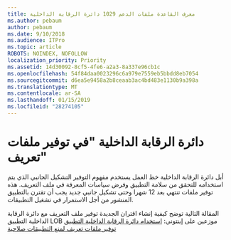 ```yaml
---
title: معرف القاعدة ملفات الدعم 1029 دائرة الرقابة الداخلية
ms.author: pebaum
author: pebaum
ms.date: 9/10/2018
ms.audience: ITPro
ms.topic: article
ROBOTS: NOINDEX, NOFOLLOW
localization_priority: Priority
ms.assetid: 14d30092-8cf5-4fe6-a2a3-8a337e96cb1c
ms.openlocfilehash: 54f84daa0023296c6a979e7559eb5bbdd8eb7054
ms.sourcegitcommit: d6ea5e9458a2b8ceaab3ac4bd483e1130b9a398a
ms.translationtype: MT
ms.contentlocale: ar-SA
ms.lasthandoff: 01/15/2019
ms.locfileid: "28274105"
---
```

# <a name="ios-provisioning-profiles"></a>دائرة الرقابة الداخلية "في توفير ملفات تعريف"

أبل دائرة الرقابة الداخلية خط العمل يستخدم مفهوم التوفير التشكيل الجانبي الذي يتم استخدامه للتحقق من سلامة التطبيق وفرض سياسات المعرفة في ملف التعريف. هذه توفير ملفات تنتهي بعد 12 شهرا وحتى تشكيل جانبي جديد يجب أن تقترن بالتطبيق المنشور من أجل الاستمرار في تشغيل التطبيقات.
  
المقالة التالية توضح كيفية إنشاء اقتران الجديدة توفير ملف التعريف مع دائرة الرقابة الداخلية التطبيق LOB موزعين على إينتوني: [استخدام دائرة الرقابة الداخلية التطبيق توفير ملفات تعريف لمنع التطبيقات صلاحية](https://docs.microsoft.com/intune/app-provisioning-profile-ios)
  

